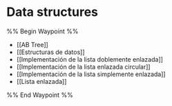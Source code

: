 # Data structures
%% Begin Waypoint %%
- [[AB Tree]]
- [[Estructuras de datos]]
- [[Implementación de la lista doblemente enlazada]]
- [[Implementación de la lista enlazada circular]]
- [[Implementación de la lista simplemente enlazada]]
- [[Lista enlazada]]

%% End Waypoint %%